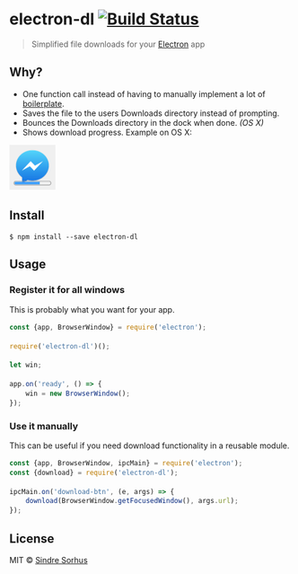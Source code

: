# electron-dl [![Build Status](https://travis-ci.org/sindresorhus/electron-dl.svg?branch=master)](https://travis-ci.org/sindresorhus/electron-dl)

> Simplified file downloads for your [Electron](http://electron.atom.io) app


## Why?

- One function call instead of having to manually implement a lot of [boilerplate](index.js).
- Saves the file to the users Downloads directory instead of prompting.
- Bounces the Downloads directory in the dock when done. *(OS X)*
- Shows download progress. Example on OS X:

<img src="screenshot.png" width="82">


## Install

```
$ npm install --save electron-dl
```


## Usage

### Register it for all windows

This is probably what you want for your app.

```js
const {app, BrowserWindow} = require('electron');

require('electron-dl')();

let win;

app.on('ready', () => {
	win = new BrowserWindow();
});
```

### Use it manually

This can be useful if you need download functionality in a reusable module.

```js
const {app, BrowserWindow, ipcMain} = require('electron');
const {download} = require('electron-dl');

ipcMain.on('download-btn', (e, args) => {
	download(BrowserWindow.getFocusedWindow(), args.url);
});
```


## License

MIT © [Sindre Sorhus](https://sindresorhus.com)
